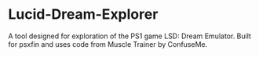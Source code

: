 # Lucid-Dream-Explorer
A tool designed for exploration of the PS1 game LSD: Dream Emulator. Built for psxfin and uses code from Muscle Trainer by ConfuseMe.
